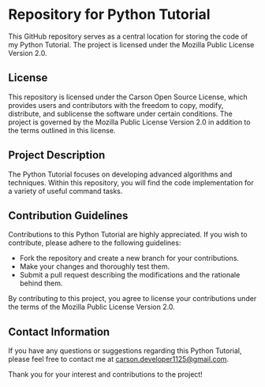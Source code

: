 # Repository for Python Tutorial

This GitHub repository serves as a central location for storing the code of my Python Tutorial. The project is licensed under the Mozilla Public License Version 2.0.

## License

This repository is licensed under the Carson Open Source License, which provides users and contributors with the freedom to copy, modify, distribute, and sublicense the software under certain conditions. The project is governed by the Mozilla Public License Version 2.0 in addition to the terms outlined in this license.

## Project Description

The Python Tutorial focuses on developing advanced algorithms and techniques. Within this repository, you will find the code implementation for a variety of useful command tasks.

## Contribution Guidelines

Contributions to this Python Tutorial are highly appreciated. If you wish to contribute, please adhere to the following guidelines:

- Fork the repository and create a new branch for your contributions.
- Make your changes and thoroughly test them.
- Submit a pull request describing the modifications and the rationale behind them.

By contributing to this project, you agree to license your contributions under the terms of the Mozilla Public License Version 2.0.

## Contact Information

If you have any questions or suggestions regarding this Python Tutorial, please feel free to contact me at [carson.developer1125@gmail.com](mailto:carson.developer1125@gmail.com).

Thank you for your interest and contributions to the project!
